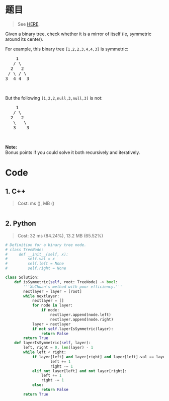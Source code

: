 # 题目

> See [HERE](https://leetcode.com/problems/symmetric-tree/).

<div><p>Given a binary tree, check whether it is a mirror of itself (ie, symmetric around its center).</p>

<p>For example, this binary tree <code>[1,2,2,3,4,4,3]</code> is symmetric:</p>

<pre>    1
   / \
  2   2
 / \ / \
3  4 4  3
</pre>

<p>&nbsp;</p>

<p>But the following <code>[1,2,2,null,3,null,3]</code> is not:</p>

<pre>    1
   / \
  2   2
   \   \
   3    3
</pre>

<p>&nbsp;</p>

<p><b>Note:</b><br>
Bonus points if you could solve it both recursively and iteratively.</p>
</div>

# Code

## 1. C++

> Cost: ms (), MB ()

```C++

```

## 2. Python

> Cost: 32 ms (84.24%), 13.2 MB (65.52%)

```python
# Definition for a binary tree node.
# class TreeNode:
#     def __init__(self, x):
#         self.val = x
#         self.left = None
#         self.right = None

class Solution:
    def isSymmetric(self, root: TreeNode) -> bool:
        '''XuChuan's method with poor efficiency.'''
        nextlayer = layer = [root]
        while nextlayer:
            nextlayer = []
            for node in layer:
                if node:
                    nextlayer.append(node.left)
                    nextlayer.append(node.right)
            layer = nextlayer
            if not self.layerIsSymmetric(layer):
                return False
        return True
    def layerIsSymmetric(self, layer):
        left, right = 0, len(layer) - 1
        while left < right:
            if layer[left] and layer[right] and layer[left].val == layer[right].val:
                    left += 1
                    right -= 1
            elif not layer[left] and not layer[right]:
                left += 1
                right -= 1
            else:
                return False
        return True
```
